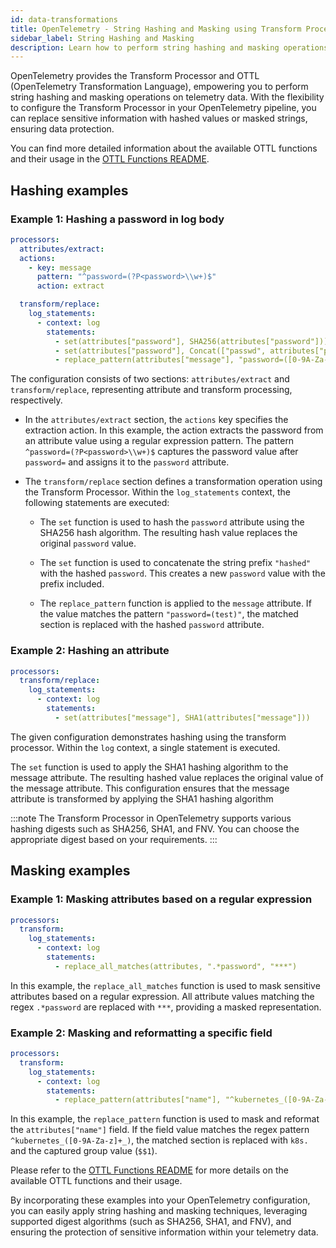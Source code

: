 ```yaml
---
id: data-transformations
title: OpenTelemetry - String Hashing and Masking using Transform Processor and OTTL
sidebar_label: String Hashing and Masking
description: Learn how to perform string hashing and masking operations using the Transform Processor and OTTL in OpenTelemetry.
---
```


OpenTelemetry provides the Transform Processor and OTTL (OpenTelemetry Transformation Language), empowering you to perform string hashing and masking operations on telemetry data. With the flexibility to configure the Transform Processor in your OpenTelemetry pipeline, you can replace sensitive information with hashed values or masked strings, ensuring data protection.

You can find more detailed information about the available OTTL functions and their usage in the [OTTL Functions README](https://github.com/rnishtala-sumo/opentelemetry-collector-contrib/blob/main/pkg/ottl/ottlfuncs/README.md).

## Hashing examples

### Example 1: Hashing a password in log body

```yaml
processors:
  attributes/extract:
  actions:
    - key: message
      pattern: "^password=(?P<password>\\w+)$"
      action: extract

  transform/replace:
    log_statements:
      - context: log
        statements:
          - set(attributes["password"], SHA256(attributes["password"]))
          - set(attributes["password"], Concat(["passwd", attributes["password"]], "="))
          - replace_pattern(attributes["message"], "password=([0-9A-Za-z]+_)", attributes["password"])
```

The configuration consists of two sections: `attributes/extract` and `transform/replace`, representing attribute and transform processing, respectively.

- In the `attributes/extract` section, the `actions` key specifies the extraction action. In this example, the action extracts the password from an attribute value using a regular expression pattern. The pattern `^password=(?P<password>\\w+)$` captures the password value after `password=` and assigns it to the `password` attribute.

- The `transform/replace` section defines a transformation operation using the Transform Processor. Within the `log_statements` context, the following statements are executed:

  - The `set` function is used to hash the `password` attribute using the SHA256 hash algorithm. The resulting hash value replaces the original `password` value.

  - The `set` function is used to concatenate the string prefix `"hashed"` with the hashed `password`. This creates a new `password` value with the prefix included.

  - The `replace_pattern` function is applied to the `message` attribute. If the value matches the pattern `"password=(test)"`, the matched section is replaced with the hashed `password` attribute.

### Example 2: Hashing an attribute

```yaml
processors:
  transform/replace:
    log_statements:
      - context: log
        statements:
          - set(attributes["message"], SHA1(attributes["message"]))
```

The given configuration demonstrates hashing using the transform processor. Within the `log` context, a single statement is executed.

The `set` function is used to apply the SHA1 hashing algorithm to the message attribute. The resulting hashed value replaces the original value of the message attribute. This configuration ensures that the message attribute is transformed by applying the SHA1 hashing algorithm

:::note
The Transform Processor in OpenTelemetry supports various hashing digests such as SHA256, SHA1, and FNV. You can choose the appropriate digest based on your requirements.
:::

## Masking examples

### Example 1: Masking attributes based on a regular expression

```yaml
processors:
  transform:
    log_statements:
      - context: log
        statements:
          - replace_all_matches(attributes, ".*password", "***")
```

In this example, the `replace_all_matches` function is used to mask sensitive attributes based on a regular expression. All attribute values matching the regex `.*password` are replaced with `***`, providing a masked representation.

### Example 2: Masking and reformatting a specific field

```yaml
processors:
  transform:
    log_statements:
      - context: log
        statements:
          - replace_pattern(attributes["name"], "^kubernetes_([0-9A-Za-z]+_)", "k8s.$$1.")
```

In this example, the `replace_pattern` function is used to mask and reformat the `attributes["name"]` field. If the field value matches the regex pattern `^kubernetes_([0-9A-Za-z]+_)`, the matched section is replaced with `k8s.` and the captured group value (`$$1`).

Please refer to the [OTTL Functions README](https://github.com/rnishtala-sumo/opentelemetry-collector-contrib/blob/main/pkg/ottl/ottlfuncs/README.md) for more details on the available OTTL functions and their usage.

By incorporating these examples into your OpenTelemetry configuration, you can easily apply string hashing and masking techniques, leveraging supported digest algorithms (such as SHA256, SHA1, and FNV), and ensuring the protection of sensitive information within your telemetry data.